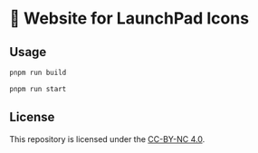 # 🚀 Website for LaunchPad Icons

## Usage

```sh
pnpm run build
```

```sh
pnpm run start
```

## License

This repository is licensed under the [CC-BY-NC 4.0](LICENSE).

